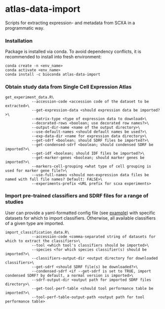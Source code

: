 # atlas-data-import
Scripts for extracting expression- and metadata from SCXA in a programmatic way. 

### Installation 
Package is installed via conda. To avoid dependency conflicts, it is recommended to install into fresh environment:

```
conda create -n <env_name>
conda activate <env_name>
conda install -c bioconda atlas-data-import
```

### Obtain study data from Single Cell Expression Atlas 
```
get_experiment_data.R\
            --accession-code <accession code of the dataset to be extracted>\
            --get-expression-data <should expression data be imported?>\
            --matrix-type <type of expression data to download>\
            --decorated-rows <boolean; use decorated row names?>\
            --output-dir-name <name of the output directory>\
            --use-default-names <should default names be used?>\
            --exp-data-dir <name for expression data directory>\
            --get-sdrf <boolean; should SDRF files be imported?>\
            --get-condensed-sdrf <boolean; should condensed SDRF be imported?>\
            --get-idf <boolean; should IDF files be imported?>\
            --get-marker-genes <boolean; should marker genes be imported?>\
            --markers-cell-grouping <what type of cell grouping is used for marker gene file?>\
            --use-full-names <should non-expression data files be named with full file names? Default: FALSE>\
            --experiments-prefix <URL prefix for scxa experiments>

```

### Import pre-trained classifiers and SDRF files for a range of studies
User can provide a yaml-formatted config file (see [example](example_user_config.yaml)) with specific datasets for which to import classifiers. Otherwise, all available classifiers of a given type are imported. 
```
import_classification_data.R\
            --accession-code <comma-separated string of datasets for which to extract the classifiers>\
            --tool <which tool's classifiers should be imported>\
            --species <for which species classifier(s) should be imported?>\
            --classifiers-output-dir <output directory for downloaded classifiers>\
            --get-sdrf <should SDRF file(s) be downloaded?>\
            --condensed-sdrf <if --get-sdrf is set to TRUE, import condensed SDRF? by default, a normal version is imported>\
            --sdrf-output-dir <output path for imported SDRF files directory>\
            --get-tool-perf-table <should tool performance table be imported?>\
            --tool-perf-table-output-path <output path for tool performance table>
```
